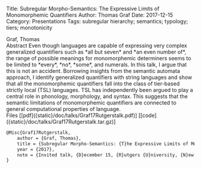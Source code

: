 Title: Subregular Morpho-Semantics: The Expressive Limits of Monomorphemic Quantifiers
Author: Thomas Graf
Date: 2017-12-15
Category: Presentations
Tags: subregular hierarchy; semantics; typology; tiers; monotonicity

<div markdown class="authors">
Graf, Thomas
</div>

<div markdown class="abstract">
<span id="abstract-title">Abstract</span>
Even though languages are capable of expressing very complex generalized quantifiers such as *all but seven* and *an even number of*, the range of possible meanings for monomorphemic determiners seems to be limited to *every*, *no*, *some*, and numerals.
In this talk, I argue that this is not an accident.
Borrowing insights from the semantic automata approach, I identify generalized quantifiers with string languages and show that all the monomorphemic quantifiers fall into the class of tier-based strictly local (TSL) languages.
TSL has independently been argued to play a central role in phonology, morphology, and syntax.
This suggests that the semantic limitations of monomorphemic quantifiers are connected to general computational properties of language.
</div>

<div markdown class="files">
<span id="files-title">Files</span>
[[pdf]({static}/doc/talks/Graf17Rutgerstalk.pdf)]
[[code]({static}/doc/talks/Graf17Rutgerstalk.tar.gz)]
</div>

~~~latex
@Misc{Graf17Rutgerstalk,
    author = {Graf, Thomas},
    title = {Subregular Morpho-Semantics: {T}he Expressive Limits of Monomorphemic Quantifiers},
    year = {2017},
    note = {Invited talk, {D}ecember 15, {R}utgers {U}niversity, {N}ew {B}runswick, {NJ}},
}
~~~
